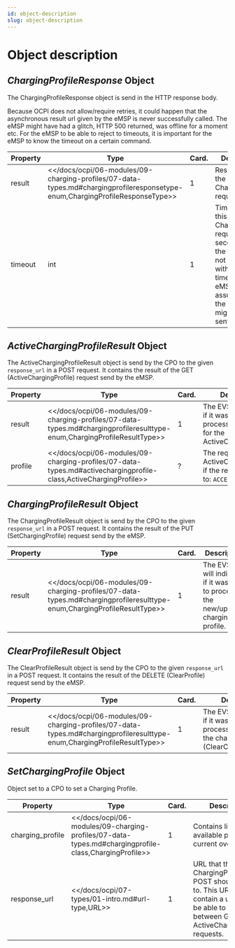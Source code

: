 ```yaml
---
id: object-description
slug: object-description
---
```

# Object description

## *ChargingProfileResponse* Object

The ChargingProfileResponse object is send in the HTTP response body.

Because OCPI does not allow/require retries, it could happen that the asynchronous result url given by the eMSP is never
successfully called. The eMSP might have had a glitch, HTTP 500 returned, was offline for a moment etc. For the eMSP to
be able to reject to timeouts, it is important for the eMSP to know the timeout on a certain command.

| Property | Type                                                                                                                             | Card. | Description                                                                                                                                                         |
|----------|----------------------------------------------------------------------------------------------------------------------------------|-------|---------------------------------------------------------------------------------------------------------------------------------------------------------------------|
| result   | \<\</docs/ocpi/06-modules/09-charging-profiles/07-data-types.md#chargingprofileresponsetype-enum,ChargingProfileResponseType\>\> | 1     | Response from the CPO on the ChargingProfile request.                                                                                                               |
| timeout  | int                                                                                                                              | 1     | Timeout for this ChargingProfile request in seconds. When the Result is not received within this timeout, the eMSP can assume that the message might never be sent. |

## *ActiveChargingProfileResult* Object

The ActiveChargingProfileResult object is send by the CPO to the given `response_url` in a POST request. It contains the
result of the GET (ActiveChargingProfile) request send by the eMSP.

| Property | Type                                                                                                                         | Card. | Description                                                                                |
|----------|------------------------------------------------------------------------------------------------------------------------------|-------|--------------------------------------------------------------------------------------------|
| result   | \<\</docs/ocpi/06-modules/09-charging-profiles/07-data-types.md#chargingprofileresulttype-enum,ChargingProfileResultType\>\> | 1     | The EVSE will indicate if it was able to process the request for the ActiveChargingProfile |
| profile  | \<\</docs/ocpi/06-modules/09-charging-profiles/07-data-types.md#activechargingprofile-class,ActiveChargingProfile\>\>        | ?     | The requested ActiveChargingProfile, if the result field is set to: `ACCEPTED`             |

## *ChargingProfileResult* Object

The ChargingProfileResult object is send by the CPO to the given `response_url` in a POST request. It contains the
result of the PUT (SetChargingProfile) request send by the eMSP.

| Property | Type                                                                                                                         | Card. | Description                                                                        |
|----------|------------------------------------------------------------------------------------------------------------------------------|-------|------------------------------------------------------------------------------------|
| result   | \<\</docs/ocpi/06-modules/09-charging-profiles/07-data-types.md#chargingprofileresulttype-enum,ChargingProfileResultType\>\> | 1     | The EVSE will indicate if it was able to process the new/updated charging profile. |

## *ClearProfileResult* Object

The ClearProfileResult object is send by the CPO to the given `response_url` in a POST request. It contains the result
of the DELETE (ClearProfile) request send by the eMSP.

| Property | Type                                                                                                                         | Card. | Description                                                                                                  |
|----------|------------------------------------------------------------------------------------------------------------------------------|-------|--------------------------------------------------------------------------------------------------------------|
| result   | \<\</docs/ocpi/06-modules/09-charging-profiles/07-data-types.md#chargingprofileresulttype-enum,ChargingProfileResultType\>\> | 1     | The EVSE will indicate if it was able to process the removal of the charging profile (ClearChargingProfile). |

## *SetChargingProfile* Object

Object set to a CPO to set a Charging Profile.

| Property         | Type                                                                                                      | Card. | Description                                                                                                                                                         |
|------------------|-----------------------------------------------------------------------------------------------------------|-------|---------------------------------------------------------------------------------------------------------------------------------------------------------------------|
| charging_profile | \<\</docs/ocpi/06-modules/09-charging-profiles/07-data-types.md#chargingprofile-class,ChargingProfile\>\> | 1     | Contains limits for the available power or current over time.                                                                                                       |
| response_url     | \<\</docs/ocpi/07-types/01-intro.md#url-type,URL\>\>                                                      | 1     | URL that the ChargingProfileResult POST should be sent to. This URL might contain a unique ID to be able to distinguish between GET ActiveChargingProfile requests. |
